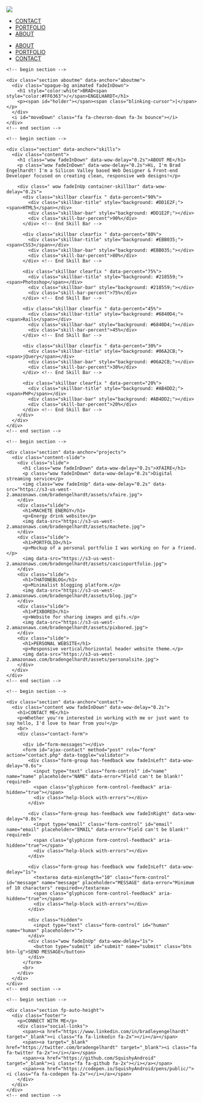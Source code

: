 
<body>
  <!-- navbar header -->
  <div class="nav-header">
    <div class="nav-brand">
      <img src="https://s3-us-west-2.amazonaws.com/parallax-theme/assets/bradlogo2.png">
    </div>
    <i class="fa fa-bars fa-3x"></i>
    <div class="header-links">
      <ul>
        <li data-menuanchor="fourthPage"><a href="#contact">CONTACT</a></li>
        <li data-menuanchor="thirdPage"><a href="#portfolio">PORTFOLIO</a></li>
        <li data-menuanchor="secondPage"><a href="#about">ABOUT</a></li>
      </ul>
    </div>
  </div>
  <!-- end navbar header -->

  <!-- sidebar slider -->
  <div class="nav-screen">
    <i class="fa fa-times fa-3x"></i>
    <div class="nav-container">
      <div class="nav-links">
        <ul id='myMenu'>
          <li data-menuanchor="secondPage"><a href="#about">ABOUT</a></li>
          <li data-menuanchor="thirdPage"><a href="#portfolio">PORTFOLIO</a></li>
          <li data-menuanchor="fourthPage"><a href="#contact">CONTACT</a></li>
        </ul>
      </div>
    </div>
  </div>
  <!-- end navbar slider -->

  <!-- begin fullpage -->

  <div id="fullpage">

    <!-- begin section -->

    <div class="section aboutme" data-anchor="aboutme">
      <div class="opaque-bg animated fadeInDown">
        <h1 style="color:white">BRAD<span style="color:#FF6363">/</span>ENGELHARDT</h1>
        <p><span id="holder"></span><span class="blinking-cursor">|</span></p>
      </div>
      <i id="moveDown" class="fa fa-chevron-down fa-3x bounce"></i>
    </div>
    <!-- end section -->

    <!-- begin section -->

    <div class="section" data-anchor="skills">
      <div class="content">
        <h1 class="wow fadeInDown" data-wow-delay="0.2s">ABOUT ME</h1>
        <p class="wow fadeInDown" data-wow-delay="0.2s">Hi, I'm Brad Engelhardt! I'm a Silicon Valley based Web Designer & Front-end Developer focused on creating clean, responsive web designs!</p>

        <div class=" wow fadeInUp container-skillbar" data-wow-delay="0.2s">
          <div class="skillbar clearfix " data-percent="90%">
            <div class="skillbar-title" style="background: #DD1E2F;"><span>HTML5</span></div>
            <div class="skillbar-bar" style="background: #DD1E2F;"></div>
            <div class="skill-bar-percent">90%</div>
          </div> <!-- End Skill Bar -->

          <div class="skillbar clearfix " data-percent="80%">
            <div class="skillbar-title" style="background: #EBB035;"><span>CSS3</span></div>
            <div class="skillbar-bar" style="background: #EBB035;"></div>
            <div class="skill-bar-percent">80%</div>
          </div> <!-- End Skill Bar -->

          <div class="skillbar clearfix " data-percent="75%">
            <div class="skillbar-title" style="background: #218559;"><span>Photoshop</span></div>
            <div class="skillbar-bar" style="background: #218559;"></div>
            <div class="skill-bar-percent">75%</div>
          </div> <!-- End Skill Bar -->

          <div class="skillbar clearfix " data-percent="45%">
            <div class="skillbar-title" style="background: #6840D4;"><span>Rails</span></div>
            <div class="skillbar-bar" style="background: #6840D4;"></div>
            <div class="skill-bar-percent">45%</div>
          </div> <!-- End Skill Bar -->

          <div class="skillbar clearfix " data-percent="30%">
            <div class="skillbar-title" style="background: #06A2CB;"><span>jQuery</span></div>
            <div class="skillbar-bar" style="background: #06A2CB;"></div>
            <div class="skill-bar-percent">30%</div>
          </div> <!-- End Skill Bar -->

          <div class="skillbar clearfix " data-percent="20%">
            <div class="skillbar-title" style="background: #AB4DD2;"><span>PHP</span></div>
            <div class="skillbar-bar" style="background: #AB4DD2;"></div>
            <div class="skill-bar-percent">20%</div>
          </div> <!-- End Skill Bar -->
        </div>
      </div>
    </div>
    <!-- end section -->

    <!-- begin section -->

    <div class="section" data-anchor="projects">
      <div class="content-slide">
        <div class="slide">
          <h1 class="wow fadeInDown" data-wow-delay="0.2s">XFAIRE</h1>
          <p class="wow fadeInDown" data-wow-delay="0.2s">Digital streaming service</p>
          <img class="wow fadeInUp" data-wow-delay="0.2s" data-src="https://s3-us-west-2.amazonaws.com/bradengelhardt/assets/xfaire.jpg">
        </div>
        <div class="slide">
          <h1>MACHETE ENERGY</h1>
          <p>Energy drink website</p>
          <img data-src="https://s3-us-west-2.amazonaws.com/bradengelhardt/assets/machete.jpg">
        </div>
        <div class="slide">
          <h1>PORTFOLIO</h1>
          <p>Mockup of a personal portfolio I was working on for a friend.</p>
          <img data-src="https://s3-us-west-2.amazonaws.com/bradengelhardt/assets/cascioportfolio.jpg">
        </div>
        <div class="slide">
          <h1>THATONEBLOG</h1>
          <p>Minimalist blogging platform.</p>
          <img data-src="https://s3-us-west-2.amazonaws.com/bradengelhardt/assets/blog.jpg">
        </div>
        <div class="slide">
          <h1>PIXBORED</h1>
          <p>Website for sharing images and gifs.</p>
          <img data-src="https://s3-us-west-2.amazonaws.com/bradengelhardt/assets/pixbored.jpg">
        </div>
        <div class="slide">
          <h1>PERSONAL WEBSITE</h1>
          <p>Responsive vertical/horizontal header website theme.</p>
          <img data-src="https://s3-us-west-2.amazonaws.com/bradengelhardt/assets/personalsite.jpg">
        </div>
      </div>
    </div>
    <!-- end section -->

    <!-- begin section -->

    <div class="section" data-anchor="contact">
      <div class="content wow fadeInDown" data-wow-delay="0.2s">
        <h1>CONTACT ME</h1>
        <p>Whether you're interested in working with me or just want to say hello, I'd love to hear from you!</p>
        <br>
        <div class="contact-form">

          <div id="form-messages"></div>
          <form id="ajax-contact" method="post" role="form" action="contact.php" data-toggle="validator">
            <div class="form-group has-feedback wow fadeInLeft" data-wow-delay="0.6s">
              <input type="text" class="form-control" id="name" name="name" placeholder="NAME" data-error="Field can't be blank!" required>
              <span class="glyphicon form-control-feedback" aria-hidden="true"></span>
              <div class="help-block with-errors"></div>
            </div>

            <div class="form-group has-feedback wow fadeInRight" data-wow-delay="0.8s">
              <input type="email" class="form-control" id="email" name="email" placeholder="EMAIL" data-error="Field can't be blank!" required>
              <span class="glyphicon form-control-feedback" aria-hidden="true"></span>
              <div class="help-block with-errors"></div>
            </div>

            <div class="form-group has-feedback wow fadeInLeft" data-wow-delay="1s">
              <textarea data-minlength="10" class="form-control" id="message" name="message" placeholder="MESSAGE" data-error="Minimum of 10 characters" required></textarea>
              <span class="glyphicon form-control-feedback" aria-hidden="true"></span>
              <div class="help-block with-errors"></div>
            </div>

            <div class="hidden">
              <input type="text" class="form-control" id="human" name="human" placeholder="">
            </div>
            <div class="wow fadeInUp" data-wow-delay="1s">
              <button type="submit" id="submit" name="submit" class="btn btn-lg">SEND MESSAGE</button>
            </div>
          </form>
          <br>
        </div>
      </div>
    </div>
    <!-- end section -->

    <!-- begin section -->

    <div class="section fp-auto-height">
      <div class="footer">
        <p>CONNECT WITH ME</p>
        <div class="social-links">
          <span><a href="https://www.linkedin.com/in/bradleyengelhardt" target="_blank"><i class="fa fa-linkedin fa-2x"></i></a></span>
          <span><a target="_blank" href="https://twitter.com/bradengelhardt" target="_blank"><i class="fa fa-twitter fa-2x"></i></a></span>
          <span><a href="https://github.com/SquishyAndroid" target="_blank"><i class="fa fa-github fa-2x"></i></a></span>
          <span><a href="https://codepen.io/SquishyAndroid/pens/public/"><i class="fa fa-codepen fa-2x"></i></a></span>
        </div>
      </div>
    </div>
    <!-- end section -->

  </div>
  <!-- end fullpage -->
</body>

